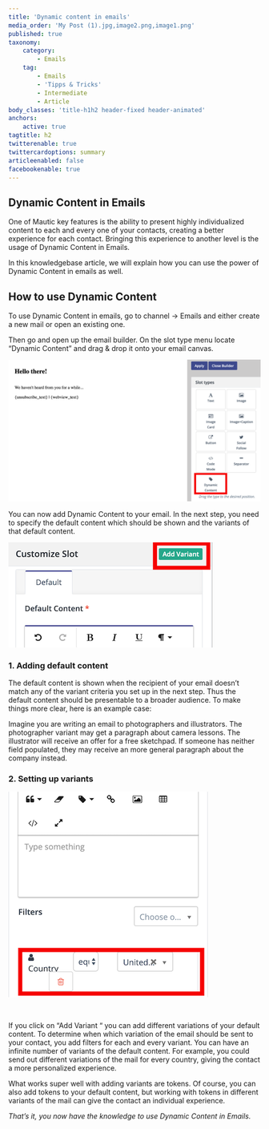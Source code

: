 ```yaml
---
title: 'Dynamic content in emails'
media_order: 'My Post (1).jpg,image2.png,image1.png'
published: true
taxonomy:
    category:
        - Emails
    tag:
        - Emails
        - 'Tipps & Tricks'
        - Intermediate
        - Article
body_classes: 'title-h1h2 header-fixed header-animated'
anchors:
    active: true
tagtitle: h2
twitterenable: true
twittercardoptions: summary
articleenabled: false
facebookenable: true
---
```


## Dynamic Content in Emails

One of Mautic key features is the ability to present highly individualized content to each and every one of your contacts, creating a better experience for each contact. Bringing this experience to another level is the usage of Dynamic Content in Emails. 

In this knowledgebase article, we will explain how you can use the power of Dynamic Content in emails as well.

## How to use Dynamic Content 

To use Dynamic Content in emails, go to channel → Emails and either create a new mail or open an existing one.

Then go and open up the email builder. On the slot type menu locate “Dynamic Content” and drag & drop it onto your email canvas.

![](image2.png)

You can now add Dynamic Content to your email. In the next step, you need to specify the default content which should be shown and the variants of that default content. 

![](image3.png)

### 1.  Adding default content

The default content is shown when the recipient of your email doesn’t match any of the variant criteria you set up in the next step. Thus the default content should be presentable to a broader audience. To make things more clear, here is an example case:

Imagine you are writing an email to photographers and illustrators. The photographer variant may get a paragraph about camera lessons. The illustrator will receive an offer for a free sketchpad. If someone has neither field populated, they may receive an more general paragraph about the company instead.
 
### 2. Setting up variants

![](image1.png)

<p>&nbsp;</p>
If you click on “Add Variant “ you can add different variations of your default content. To determine when which variation of the email should be sent to your contact, you add filters for each and every variant. You can have an infinite number of variants of the default content. For example, you could send out different variations of the mail for every country, giving the contact a more personalized experience. 

What works super well with adding variants are tokens. Of course, you can also add tokens to your default content, but working with tokens in different variants of the mail can give the contact an individual experience.


_That’s it, you now have the knowledge to use Dynamic Content in Emails._
